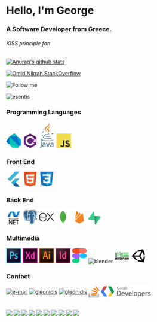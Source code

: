 <h1 align="left">Hello, I'm George</h1>

<h3 align="left">A Software Developer from Greece.</h3>

<h6 align="left">KISS principle fan</h6>

[![Anurag's github stats](https://github-readme-stats.vercel.app/api?username=esentis&count_private=true&show_icons=true&theme=github_dark)](https://github.com/anuraghazra/github-readme-stats)

[![Omid Nikrah StackOverflow](https://github-readme-stackoverflow.vercel.app/?userID=12413404&layout=compact&theme=dark)](https://stackoverflow.com/users/12413404/esentis)

![Follow me](https://img.shields.io/github/followers/esentis?style=social)

<p align="left"> <img src="https://komarev.com/ghpvc/?username=esentis&color=4C8EDA&style=flat-square" alt="esentis" /> </p>

### Programming Languages

<p align="left">
<img src="images/dart.svg" alt="dart" width="40" height="40"/>
<img src="images/csharp.svg" alt="csharp" width="40" height="40"/>
<img src="images/java2.png" alt="java" width="42" height="70"/>
<img src="images/javascript-original.svg" alt="javaScript" width="40" height="40"/>
</p>

### Front End

<p align="left">
<img src="images/flutter.svg" alt="flutter" width="40" height="40"/>
<img src="images/html5.svg" alt="html5" width="40" height="40"/>
<img src="images/css3.svg" alt="css3" width="40" height="40"/>
</p>

### Back End

<p align="left">
<img src="images/dotnet.svg" alt="dotnet" width="40" height="40"/>
<img src="images/postgresql-plain.svg" alt="dotnet" width="40" height="40"/>
<img src="images/express-original.svg" alt="express" width="40" height="40"/>
<img src="images/mongodb-plain.svg" alt="mongoDB" width="40" height="40"/>
<img src="images/firebase-plain.svg" alt="firebase" width="40" height="40"/>
<img src="images/supabase2.svg" alt="supabase" height="35"/>
</p>

### Multimedia

<p align="left">
<img src="images/photoshop.svg" alt="photoshop" width="40" height="40"/>
<img src="images/xd.svg" alt="xd" width="40" height="40"/>
<img src="images/illustrator.svg" alt="illustrator" width="40" height="40"/>
<img src="images/indesign.svg" alt="illustrator" width="40" height="40"/>
<img src="images/figma.svg" alt="figma" width="40" height="40"/>
<img src="https://cdn.worldvectorlogo.com/logos/blender-2.svg" alt="blender" width="40" height="40"/>
<img src="images/ableton.svg" alt="ableton" width="40" height="40"/>
<img src="images/unity.svg" alt="unity" width="40" height="40"/>
</p>

### Contact

<p align="left"><a href="mailto:esentakos@yahoo.gr" target="blank"><img align="center" src="https://cdn.worldvectorlogo.com/logos/mail-ios.svg" alt="e-mail" height="30" width="30" /></a>
<a href="https://linkedin.com/in/gleonidis" target="blank"><img align="center" src="https://cdn.worldvectorlogo.com/logos/linkedin-icon-2.svg" alt="gleonidis" height="30" width="30" /></a>
<a href="https://play.google.com/store/apps/dev?id=7040603848130357887" target="blank"><img align="center" src="https://cdn.worldvectorlogo.com/logos/google-play-5.svg" alt="gleonidis" height="30" width="30" /></a>
<a href="https://stackoverflow.com/users/12413404/esentis?tab=profile" target="blank"><img align="center" src="images/stack.svg" alt="stackOverflow" height="30" width="30" /></a>
<a href="https://g.dev/esen" target="blank"><img align="center" src="images/google-developers.svg" alt="Google Developers" height="30"  /></a>
</p>
<br>

<a href="https://github.com/esentis/Flutter-Movies-Application">
  <img align="center" src="https://github-readme-stats.vercel.app/api/pin/?username=esentis&repo=Flutter-Movies-Application&theme=github_dark" />
</a>
<a href="https://github.com/esentis/string_extensions">
  <img align="center" src="https://github-readme-stats.vercel.app/api/pin/?username=esentis&repo=string_extensions&theme=github_dark" />
</a>
<a href="https://github.com/esentis/personal-website-flutter">
  <img align="center" src="https://github-readme-stats.vercel.app/api/pin/?username=esentis&repo=personal-website-flutter&theme=github_dark" />
</a>
<a href="https://github.com/esentis/ieemdb-adopse-2021">
  <img align="center" src="https://github-readme-stats.vercel.app/api/pin/?username=esentis&repo=ieemdb-adopse-2021&theme=github_dark" />
</a>
<a href="https://github.com/esentis/photocanvas">
  <img align="center" src="https://github-readme-stats.vercel.app/api/pin/?username=esentis&repo=photocanvas&theme=github_dark" />
</a>
<a href="https://github.com/esentis/Blue-Waves-Flutter">
  <img align="center" src="https://github-readme-stats.vercel.app/api/pin/?username=esentis&repo=Blue-Waves-Flutter&theme=github_dark" />
</a>
<a href="https://github.com/esentis/COVID-19-Worldwide-Stats">
  <img align="center" src="https://github-readme-stats.vercel.app/api/pin/?username=esentis&repo=COVID-19-Worldwide-Stats&theme=github_dark" />
</a>
<a href="https://github.com/Tykoop/Blue-Waves-API">
  <img align="center" src="https://github-readme-stats.vercel.app/api/pin/?username=Tykoop&repo=Blue-Waves-API&theme=github_dark" />
</a>
<a href="https://github.com/esentis/Real-Pet-Online-Catalog">
  <img align="center" src="https://github-readme-stats.vercel.app/api/pin/?username=esentis&repo=Real-Pet-Online-Catalog&theme=github_dark" />
</a>
<a href="https://github.com/esentis/feelm-movie-guru">
  <img align="center" src="https://github-readme-stats.vercel.app/api/pin/?username=esentis&repo=feelm-movie-guru&theme=github_dark" />
</a>
